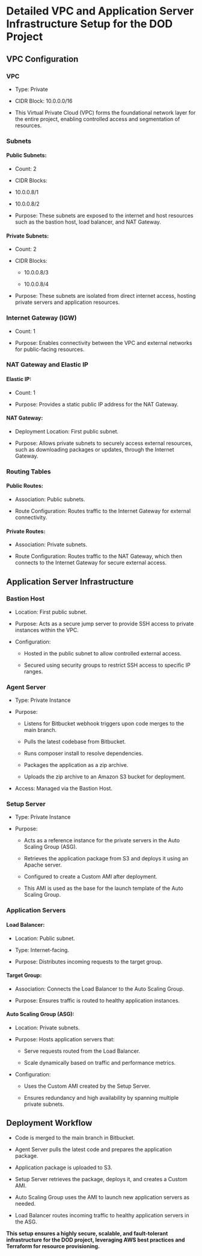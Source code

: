 # Detailed VPC and Application Server Infrastructure Setup for the DOD Project

## VPC Configuration

### VPC

* Type: Private

* CIDR Block: 10.0.0.0/16

* This Virtual Private Cloud (VPC) forms the foundational network layer for the entire project, enabling controlled access and segmentation of resources.

### Subnets

#### Public Subnets:

* Count: 2

* CIDR Blocks:

* 10.0.0.8/1

* 10.0.0.8/2

* Purpose: These subnets are exposed to the internet and host resources such as the bastion host, load balancer, and NAT Gateway.

#### Private Subnets:

* Count: 2

* CIDR Blocks:

    * 10.0.0.8/3

    * 10.0.0.8/4

* Purpose: These subnets are isolated from direct internet access, hosting private servers and application resources.

### Internet Gateway (IGW)

* Count: 1

* Purpose: Enables connectivity between the VPC and external networks for public-facing resources.

### NAT Gateway and Elastic IP

#### Elastic IP:

* Count: 1

* Purpose: Provides a static public IP address for the NAT Gateway.

#### NAT Gateway:

* Deployment Location: First public subnet.

* Purpose: Allows private subnets to securely access external resources, such as downloading packages or updates, through the Internet Gateway.

### Routing Tables

#### Public Routes:

* Association: Public subnets.

* Route Configuration: Routes traffic to the Internet Gateway for external connectivity.

#### Private Routes:

* Association: Private subnets.

* Route Configuration: Routes traffic to the NAT Gateway, which then connects to the Internet Gateway for secure external access.

## Application Server Infrastructure

### Bastion Host

* Location: First public subnet.

* Purpose: Acts as a secure jump server to provide SSH access to private instances within the VPC.

* Configuration:

    * Hosted in the public subnet to allow controlled external access.

    * Secured using security groups to restrict SSH access to specific IP ranges.

### Agent Server

* Type: Private Instance

* Purpose:

    * Listens for Bitbucket webhook triggers upon code merges to the main branch.

    * Pulls the latest codebase from Bitbucket.

    * Runs composer install to resolve dependencies.

    * Packages the application as a zip archive.

    * Uploads the zip archive to an Amazon S3 bucket for deployment.

* Access: Managed via the Bastion Host.
### Setup Server

* Type: Private Instance

* Purpose:

    * Acts as a reference instance for the private servers in the Auto Scaling Group (ASG).

    * Retrieves the application package from S3 and deploys it using an Apache server.

    * Configured to create a Custom AMI after deployment.

    * This AMI is used as the base for the launch template of the Auto Scaling Group.

### Application Servers

#### Load Balancer:

* Location: Public subnet.

* Type: Internet-facing.

* Purpose: Distributes incoming requests to the target group.

#### Target Group:

* Association: Connects the Load Balancer to the Auto Scaling Group.

* Purpose: Ensures traffic is routed to healthy application instances.

#### Auto Scaling Group (ASG):

* Location: Private subnets.

* Purpose: Hosts application servers that:

    * Serve requests routed from the Load Balancer.

    * Scale dynamically based on traffic and performance metrics.

* Configuration:

    * Uses the Custom AMI created by the Setup Server.

    * Ensures redundancy and high availability by spanning multiple private subnets.

## Deployment Workflow

* Code is merged to the main branch in Bitbucket.

* Agent Server pulls the latest code and prepares the application package.

* Application package is uploaded to S3.

* Setup Server retrieves the package, deploys it, and creates a Custom AMI.

* Auto Scaling Group uses the AMI to launch new application servers as needed.

* Load Balancer routes incoming traffic to healthy application servers in the ASG.

**This setup ensures a highly secure, scalable, and fault-tolerant infrastructure for the DOD project, leveraging AWS best practices and Terraform for resource provisioning.**